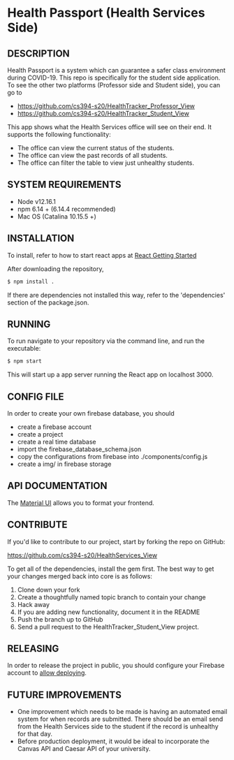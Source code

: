 Health Passport (Health Services Side)
====================================

## DESCRIPTION

Health Passport is a system which can guarantee a safer class environment during COVID-19. This repo is
specifically for the student side application. To see the other two platforms (Professor side and Student side), you can go to

* https://github.com/cs394-s20/HealthTracker_Professor_View
* https://github.com/cs394-s20/HealthTracker_Student_View

This app shows what the Health Services office will see on their end. It supports the following functionality:

* The office can view the current status of the students.
* The office can view the past records of all students.
* The office can filter the table to view just unhealthy students.


## SYSTEM REQUIREMENTS

- Node v12.16.1
- npm 6.14 + (6.14.4 recommended)
- Mac OS (Catalina 10.15.5 +)


## INSTALLATION

To install, refer to how to start react apps at [React Getting Started](https://reactjs.org/docs/getting-started.html)


After downloading the repository, 

```bash
$ npm install .
```

If there are dependencies not installed this way, refer to the 'dependencies' section of the package.json.

## RUNNING

To run navigate to your repository via the
command line, and run the executable:

```bash
$ npm start
```

This will start up a app server running the React app on localhost 3000.

## CONFIG FILE

In order to create your own firebase database, you should 
- create a firebase account
- create a project
- create a real time database
- import the firebase_database_schema.json 
- copy the configurations from firebase into ./components/config.js
- create a img/ in firebase storage


## API DOCUMENTATION

The [Material UI](https://material-ui.com/) allows you to format 
your frontend.


## CONTRIBUTE

If you'd like to contribute to our project, start by forking the repo on GitHub:

https://github.com/cs394-s20/HealthServices_View

To get all of the dependencies, install the gem first. The best way to get
your changes merged back into core is as follows:

1. Clone down your fork
1. Create a thoughtfully named topic branch to contain your change
1. Hack away
1. If you are adding new functionality, document it in the README
1. Push the branch up to GitHub
1. Send a pull request to the HealthTracker_Student_View project.

## RELEASING

In order to release the project in public, you should configure your Firebase account to [allow deploying](https://firebase.google.com/docs/hosting/deploying).

## FUTURE IMPROVEMENTS

- One improvement which needs to be made is having an automated email system for when records are submitted. There should be an email send from the Health Services side to the student if the record is unhealthy for that day.
- Before production deployment, it would be ideal to incorporate the Canvas API and Caesar API of
your university.